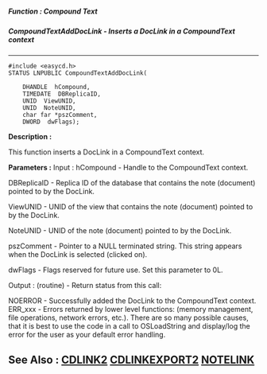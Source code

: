 ##### Function : Compound Text
##### CompoundTextAddDocLink - Inserts a DocLink in a CompoundText context
---
```
#include <easycd.h>
STATUS LNPUBLIC CompoundTextAddDocLink(

	DHANDLE  hCompound,
	TIMEDATE  DBReplicaID,
	UNID  ViewUNID,
	UNID  NoteUNID,
	char far *pszComment,
	DWORD  dwFlags);
```
**Description :**

This function inserts a DocLink in a CompoundText context.

**Parameters :**
Input :
hCompound  -  Handle to the CompoundText context.

DBReplicaID  -  Replica ID of the database that contains the note (document) pointed to by the DocLink.

ViewUNID  -  UNID of the view that contains the note (document) pointed to by the DocLink.

NoteUNID  -  UNID of the note (document) pointed to by the DocLink.

pszComment  -  Pointer to a NULL terminated string.  This string appears when the DocLink is selected (clicked on).

dwFlags  -  Flags reserved for future use.  Set this parameter to 0L.

Output :
(routine)  -  Return status from this call: 

NOERROR - Successfully added the DocLink to the CompoundText context.
ERR_xxx - Errors returned by lower level functions: (memory management, file operations, network errors, etc.).  There are so many possible causes, that it is best to use the code in a call to OSLoadString and display/log the error for the user as your default error handling.




**See Also :**
[CDLINK2](/domino-c-api-docs/reference/Data/CDLINK2)
[CDLINKEXPORT2](/domino-c-api-docs/reference/Data/CDLINKEXPORT2)
[NOTELINK](/domino-c-api-docs/reference/Data/NOTELINK)
---
